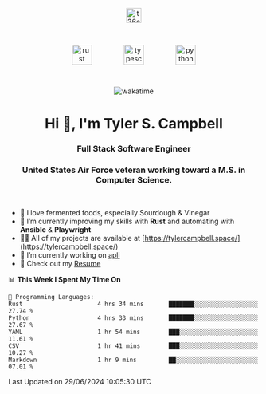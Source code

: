 <p align="center">
<a href="https://www.linkedin.com/in/t36campbell" target="blank"><img align="center" src="https://ik.imagekit.io/t36campbell/Portfolio/linkedin.png.original_m8bbGgPh6.png" alt="t36campbell" height="30" width="30" /></a>
</p>
<p align="center">
    <img src="https://rustacean.net/assets/rustacean-orig-noshadow.svg" alt="rust" width="40" height="40" style="margin: 6%;" />
    <img src="https://cdn.worldvectorlogo.com/logos/typescript.svg" alt="typescript" width="40" height="40" style="margin: 6%;" />
    <img src="https://cdn.worldvectorlogo.com/logos/python-5.svg" alt="python" width="40" height="40" style="margin: 6%;" />
</p>
<div align="center">
  
  ![wakatime](https://wakatime.com/badge/user/738aac7f-8868-4bc3-a1df-4c36703ee4b6.svg)
  
</div>

<h1 align="center">Hi 👋, I'm Tyler S. Campbell</h1>
<h3 align="center">Full Stack Software Engineer</h3>
<h3 align="center">United States Air Force veteran working toward a M.S. in Computer Science.</h3>
<br>

- 🍞 I love fermented foods, especially Sourdough & Vinegar
- 🌱 I’m currently improving my skills with **Rust** and automating with **Ansible** & **Playwright**
- 👨‍💻 All of my projects are available at [https://tylercampbell.space/](https://tylercampbell.space/)
- 🔭 I’m currently working on [apli](https://github.com/t36campbell/apli)
- 📄 Check out my [Resume](https://tylercampbell.space/Tyler%20Campbell%20Resume%20(2024).pdf)


<!--START_SECTION:waka-->
📊 **This Week I Spent My Time On** 

```text
💬 Programming Languages: 
Rust                     4 hrs 34 mins       ███████░░░░░░░░░░░░░░░░░░   27.74 % 
Python                   4 hrs 33 mins       ███████░░░░░░░░░░░░░░░░░░   27.67 % 
YAML                     1 hr 54 mins        ███░░░░░░░░░░░░░░░░░░░░░░   11.61 % 
CSV                      1 hr 41 mins        ███░░░░░░░░░░░░░░░░░░░░░░   10.27 % 
Markdown                 1 hr 9 mins         ██░░░░░░░░░░░░░░░░░░░░░░░   07.01 % 
```


 Last Updated on 29/06/2024 10:05:30 UTC
<!--END_SECTION:waka-->
